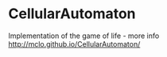 CellularAutomaton
=================

Implementation of the game of life - more info http://mclo.github.io/CellularAutomaton/

